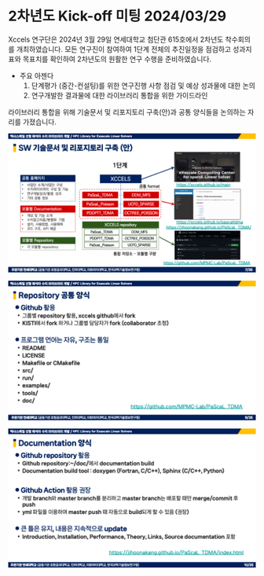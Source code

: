 # 2차년도 Kick-off 미팅 2024/03/29

Xccels 연구단은 2024년 3월 29일 연세대학교 첨단관 615호에서 2차년도 착수회의를 개최하였습니다.
모든 연구진이 참여하여 1단계 전체의 추진일정을 점검하고 성과지표와 목표치를 확인하여 2차년도의 원활한 연구 수행을 준비하였습니다. 

- 주요 아젠다
  1)  단계평가 (중간-컨설팅)를 위한 연구진행 사항 점검 및 예상 성과물에 대한 논의
  2)  연구개발한 결과물에 대한 라이브러리 통합을 위한 가이드라인

라이브러리 통합을 위해 기술문서 및 리포지토리 구축(안)과 공통 양식들을 논의하는 자리를 가졌습니다.

![SW 기술문서 및 Repository 구축(안) ](/data/events/posts/general/images/1.png)

![Repository 공통 양식](/data/events/posts/general/images/2.png)

![Documentation 양식](/data/events/posts/general/images/3.png)

